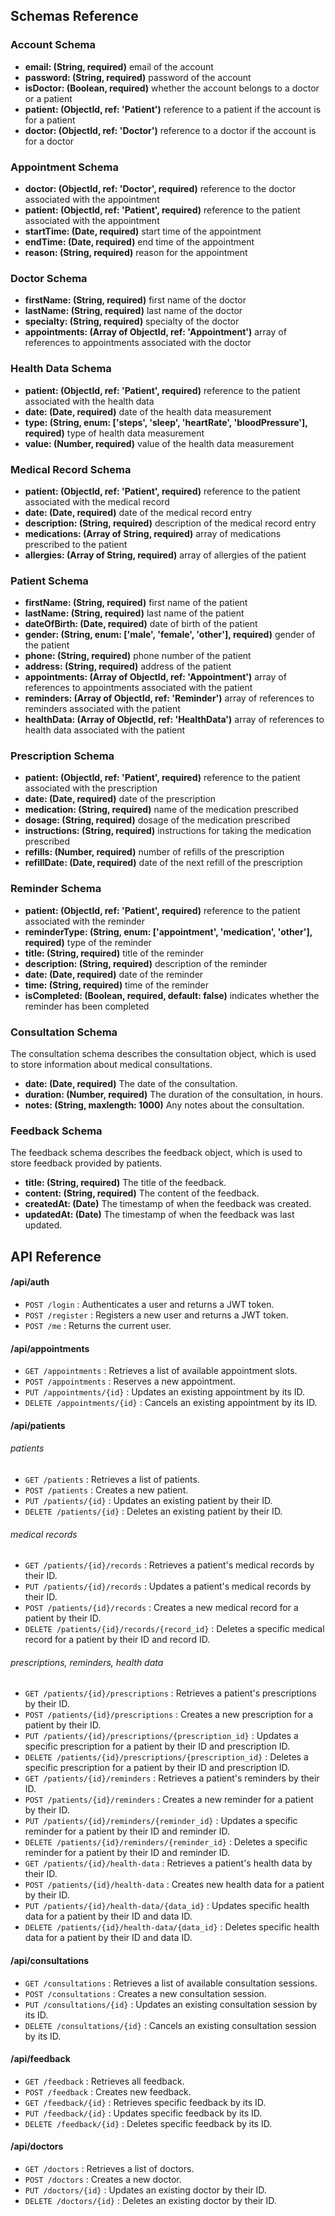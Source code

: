 ## Schemas Reference

### Account Schema

* **email: (String, required)** email of the account
* **password: (String, required)** password of the account
* **isDoctor: (Boolean, required)** whether the account belongs to a doctor or a patient
* **patient: (ObjectId, ref: 'Patient')** reference to a patient if the account is for a patient
* **doctor: (ObjectId, ref: 'Doctor')** reference to a doctor if the account is for a doctor

### Appointment Schema

* **doctor: (ObjectId, ref: 'Doctor', required)** reference to the doctor associated with the appointment
* **patient: (ObjectId, ref: 'Patient', required)** reference to the patient associated with the appointment
* **startTime: (Date, required)** start time of the appointment
* **endTime: (Date, required)** end time of the appointment
* **reason: (String, required)** reason for the appointment

### Doctor Schema

* **firstName: (String, required)** first name of the doctor
* **lastName: (String, required)** last name of the doctor
* **specialty: (String, required)** specialty of the doctor
* **appointments: (Array of ObjectId, ref: 'Appointment')** array of references to appointments associated with the doctor

### Health Data Schema

* **patient: (ObjectId, ref: 'Patient', required)** reference to the patient associated with the health data
* **date: (Date, required)** date of the health data measurement
* **type: (String, enum: ['steps', 'sleep', 'heartRate', 'bloodPressure'], required)** type of health data measurement
* **value: (Number, required)** value of the health data measurement

### Medical Record Schema

* **patient: (ObjectId, ref: 'Patient', required)** reference to the patient associated with the medical record
* **date: (Date, required)** date of the medical record entry
* **description: (String, required)** description of the medical record entry
* **medications: (Array of String, required)** array of medications prescribed to the patient
* **allergies: (Array of String, required)** array of allergies of the patient

### Patient Schema

* **firstName: (String, required)** first name of the patient
* **lastName: (String, required)** last name of the patient
* **dateOfBirth: (Date, required)** date of birth of the patient
* **gender: (String, enum: ['male', 'female', 'other'], required)** gender of the patient
* **phone: (String, required)** phone number of the patient
* **address: (String, required)** address of the patient
* **appointments: (Array of ObjectId, ref: 'Appointment')** array of references to appointments associated with the patient
* **reminders: (Array of ObjectId, ref: 'Reminder')** array of references to reminders associated with the patient
* **healthData: (Array of ObjectId, ref: 'HealthData')** array of references to health data associated with the patient

### Prescription Schema

* **patient: (ObjectId, ref: 'Patient', required)** reference to the patient associated with the prescription
* **date: (Date, required)** date of the prescription
* **medication: (String, required)** name of the medication prescribed
* **dosage: (String, required)** dosage of the medication prescribed
* **instructions: (String, required)** instructions for taking the medication prescribed
* **refills: (Number, required)** number of refills of the prescription
* **refillDate: (Date, required)** date of the next refill of the prescription

### Reminder Schema

* **patient: (ObjectId, ref: 'Patient', required)** reference to the patient associated with the reminder
* **reminderType: (String, enum: ['appointment', 'medication', 'other'], required)** type of the reminder
* **title: (String, required)** title of the reminder
* **description: (String, required)** description of the reminder
* **date: (Date, required)** date of the reminder
* **time: (String, required)** time of the reminder
* **isCompleted: (Boolean, required, default: false)** indicates whether the reminder has been completed

### Consultation Schema

The consultation schema describes the consultation object, which is used to store information about medical consultations.

* **date: (Date, required)** The date of the consultation.
* **duration: (Number, required)** The duration of the consultation, in hours.
* **notes: (String, maxlength: 1000)** Any notes about the consultation.

### Feedback Schema

The feedback schema describes the feedback object, which is used to store feedback provided by patients.

* **title: (String, required)** The title of the feedback.
* **content: (String, required)** The content of the feedback.
* **createdAt: (Date)** The timestamp of when the feedback was created.
* **updatedAt: (Date)** The timestamp of when the feedback was last updated.


## API Reference

#### /api/auth

* `POST /login` : Authenticates a user and returns a JWT token.
* `POST /register` : Registers a new user and returns a JWT token.
* `POST /me` : Returns the current user.

#### /api/appointments

* `GET /appointments` : Retrieves a list of available appointment slots.
* `POST /appointments` : Reserves a new appointment.
* `PUT /appointments/{id}` : Updates an existing appointment by its ID.
* `DELETE /appointments/{id}` : Cancels an existing appointment by its ID.

#### /api/patients

###### patients

* `GET /patients` : Retrieves a list of patients.
* `POST /patients` : Creates a new patient.
* `PUT /patients/{id}` : Updates an existing patient by their ID.
* `DELETE /patients/{id}` : Deletes an existing patient by their ID.

###### medical records

* `GET /patients/{id}/records` : Retrieves a patient's medical records by their ID.
* `PUT /patients/{id}/records` : Updates a patient's medical records by their ID.
* `POST /patients/{id}/records` : Creates a new medical record for a patient by their ID.
* `DELETE /patients/{id}/records/{record_id}` : Deletes a specific medical record for a patient by their ID and record ID.

###### prescriptions, reminders, health data

* `GET /patients/{id}/prescriptions` : Retrieves a patient's prescriptions by their ID.
* `POST /patients/{id}/prescriptions` : Creates a new prescription for a patient by their ID.
* `PUT /patients/{id}/prescriptions/{prescription_id}` : Updates a specific prescription for a patient by their ID and prescription ID.
* `DELETE /patients/{id}/prescriptions/{prescription_id}` : Deletes a specific prescription for a patient by their ID and prescription ID.
* `GET /patients/{id}/reminders` : Retrieves a patient's reminders by their ID.
* `POST /patients/{id}/reminders` : Creates a new reminder for a patient by their ID.
* `PUT /patients/{id}/reminders/{reminder_id}` : Updates a specific reminder for a patient by their ID and reminder ID.
* `DELETE /patients/{id}/reminders/{reminder_id}` : Deletes a specific reminder for a patient by their ID and reminder ID.
* `GET /patients/{id}/health-data` : Retrieves a patient's health data by their ID.
* `POST /patients/{id}/health-data` : Creates new health data for a patient by their ID.
* `PUT /patients/{id}/health-data/{data_id}` : Updates specific health data for a patient by their ID and data ID.
* `DELETE /patients/{id}/health-data/{data_id}` : Deletes specific health data for a patient by their ID and data ID.

#### /api/consultations

* `GET /consultations` : Retrieves a list of available consultation sessions.
* `POST /consultations` : Creates a new consultation session.
* `PUT /consultations/{id}` : Updates an existing consultation session by its ID.
* `DELETE /consultations/{id}` : Cancels an existing consultation session by its ID.

#### /api/feedback

* `GET /feedback` : Retrieves all feedback.
* `POST /feedback` : Creates new feedback.
* `GET /feedback/{id}` : Retrieves specific feedback by its ID.
* `PUT /feedback/{id}` : Updates specific feedback by its ID.
* `DELETE /feedback/{id}` : Deletes specific feedback by its ID.

#### /api/doctors

* `GET /doctors` : Retrieves a list of doctors.
* `POST /doctors` : Creates a new doctor.
* `PUT /doctors/{id}` : Updates an existing doctor by their ID.
* `DELETE /doctors/{id}` : Deletes an existing doctor by their ID.
